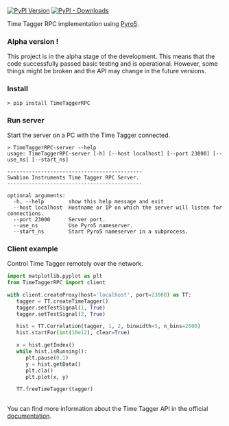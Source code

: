 [![PyPI Version](https://img.shields.io/pypi/v/TimeTaggerRPC.svg "PyPi Version")](https://pypi.org/project/TimeTaggerRPC/)
[![PyPI - Downloads](https://img.shields.io/pypi/dm/TimeTaggerRPC "PyPI Downloads")](https://pypi.org/project/TimeTaggerRPC/)



Time Tagger RPC implementation using [Pyro5](https://pypi.org/project/Pyro5/).


### Alpha version !
This project is in the alpha stage of the development. This means that the code 
successfully passed basic testing and is operational. 
However, some things might be broken and the API may change in the future versions.


### Install

```
> pip install TimeTaggerRPC
```

### Run server
Start the server on a PC with the Time Tagger connected.

```
> TimeTaggerRPC-server --help
usage: TimeTaggerRPC-server [-h] [--host localhost] [--port 23000] [--use_ns] [--start_ns]

--------------------------------------------
Swabian Instruments Time Tagger RPC Server.
--------------------------------------------

optional arguments:
  -h, --help        show this help message and exit
  --host localhost  Hostname or IP on which the server will listen for connections.
  --port 23000      Server port.
  --use_ns          Use Pyro5 nameserver.
  --start_ns        Start Pyro5 nameserver in a subprocess.
```


### Client example
Control Time Tagger remotely over the network.


```python
import matplotlib.pyplot as plt
from TimeTaggerRPC import client

with client.createProxy(host='localhost', port=23000) as TT:
   tagger = TT.createTimeTagger()
   tagger.setTestSignal(1, True)
   tagger.setTestSignal(2, True)

   hist = TT.Correlation(tagger, 1, 2, binwidth=5, n_bins=2000)
   hist.startFor(int(10e12), clear=True)

   x = hist.getIndex()
   while hist.isRunning():
      plt.pause(0.1)
      y = hist.getData()
      plt.cla()
      plt.plot(x, y)

   TT.freeTimeTagger(tagger)
   
```

You can find more information about the Time Tagger API in the official
[documentation](https://www.swabianinstruments.com/static/documentation/TimeTagger/index.html).